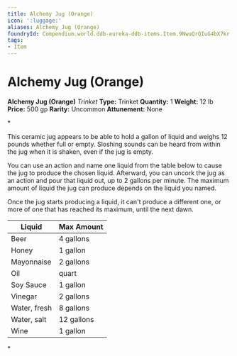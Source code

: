 ```yaml
---
title: Alchemy Jug (Orange)
icon: ':luggage:'
aliases: Alchemy Jug (Orange)
foundryId: Compendium.world.ddb-eureka-ddb-items.Item.9NwuQrQIuG4bX7kr
tags:
- Item
---
```


# Alchemy Jug (Orange)

**Alchemy Jug (Orange)**
_Trinket_
**Type:** Trinket
**Quantity:** 1
**Weight:** 12 lb
**Price:** 500 gp
**Rarity:** Uncommon
**Attunement:** None

*<p>This ceramic jug appears to be able to hold a gallon of liquid and weighs 12 pounds whether full or empty. Sloshing sounds can be heard from within the jug when it is shaken, even if the jug is empty.

You can use an action and name one liquid from the table below to cause the jug to produce the chosen liquid. Afterward, you can uncork the jug as an action and pour that liquid out, up to 2 gallons per minute. The maximum amount of liquid the jug can produce depends on the liquid you named.

Once the jug starts producing a liquid, it can't produce a different one, or more of one that has reached its maximum, until the next dawn.</p>
<table>
<thead>
<tr>
<th data-sheets-value="{"1":2,"2":"Liquid"}">Liquid</th>
<th data-sheets-value="{"1":2,"2":"Max Amount"}">Max Amount</th>
</tr>
</thead>
<tbody>
<tr>
<td data-sheets-value="{"1":2,"2":"Beer"}">Beer</td>
<td data-sheets-value="{"1":2,"2":"4 gallons"}">4 gallons</td>
</tr>
<tr>
<td data-sheets-value="{"1":2,"2":"Honey"}">Honey</td>
<td data-sheets-value="{"1":2,"2":"1 gallon"}">1 gallon</td>
</tr>
<tr>
<td data-sheets-value="{"1":2,"2":"Mayonnaise"}">Mayonnaise</td>
<td data-sheets-value="{"1":2,"2":"2 gallons"}">2 gallons</td>
</tr>
<tr>
<td data-sheets-value="{"1":2,"2":"Oil"}">Oil</td>
<td data-sheets-value="{"1":2,"2":"quart"}">quart</td>
</tr>
<tr>
<td>Soy Sauce</td>
<td>1 gallon</td>
</tr>
<tr>
<td data-sheets-value="{"1":2,"2":"Vinegar"}">Vinegar</td>
<td data-sheets-value="{"1":2,"2":"2 gallons"}">2 gallons</td>
</tr>
<tr>
<td data-sheets-value="{"1":2,"2":"Water, fresh"}">Water, fresh</td>
<td data-sheets-value="{"1":2,"2":"8 gallons"}">8 gallons</td>
</tr>
<tr>
<td data-sheets-value="{"1":2,"2":"Water, salt"}">Water, salt</td>
<td data-sheets-value="{"1":2,"2":"12 gallons"}">12 gallons</td>
</tr>
<tr>
<td data-sheets-value="{"1":2,"2":"Wine"}">Wine</td>
<td data-sheets-value="{"1":2,"2":"1 gallon"}">1 gallon</td>
</tr>
</tbody>
</table>*